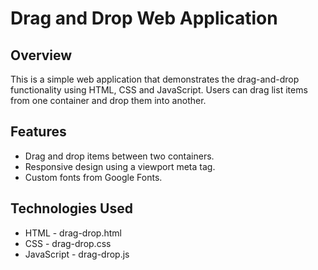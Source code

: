 # Drag and Drop Web Application
## Overview
This is a simple web application that demonstrates the drag-and-drop functionality using HTML, CSS 
and JavaScript. Users can drag list items from one container and drop them into another.

## Features
* Drag and drop items between two containers.
* Responsive design using a viewport meta tag.
* Custom fonts from Google Fonts.

## Technologies Used
* HTML - drag-drop.html
* CSS - drag-drop.css
* JavaScript - drag-drop.js
